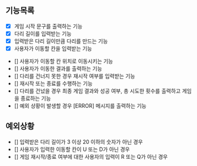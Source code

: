 ## 기능목록
- [X] 게임 시작 문구를 출력하는 기능
- [X] 다리 길이를 입력받는 기능
- [X] 입력받은 다리 길이만큼 다리를 만드는 기능
- [X] 사용자가 이동할 칸을 입력받는 기능
- [] 사용자가 이동할 칸 위치로 이동시키는 기능
- [] 사용자가 이동한 결과를 출력하는 기능
- [] 다리를 건너지 못한 경우 재시작 여부를 입력받는 기능
- [] 재시작 또는 종료를 수행하는 기능
- [] 다리를 건넜을 경우 최종 게임 결과와 성공 여부, 총 시도한 횟수를 출력하고 게임을 종료하는 기능
- [] 예외 상황이 발생할 경우 [ERROR] 메시지를 출력하는 기능

## 예외상황
- [] 입력받은 다리 길이가 3 이상 20 이하의 숫자가 아닌 경우
- [] 사용자가 입력한 이동할 칸이 U 또는 D가 아닌 경우
- [] 게임 재시작/종료 여부에 대한 사용자의 입력이 R 또는 Q가 아닌 경우